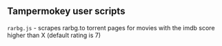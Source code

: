 ## Tampermokey user scripts

`rarbg.js` - scrapes rarbg.to torrent pages for movies with the imdb score higher than X (default rating is 7)